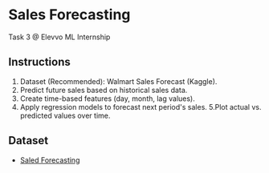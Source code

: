 # Sales Forecasting
Task 3 @ Elevvo ML Internship

## Instructions
1. Dataset (Recommended): Walmart Sales Forecast (Kaggle).
2. Predict future sales based on historical sales data.
3. Create time-based features (day, month, lag values).
4. Apply regression models to forecast next period's sales.
5.Plot actual vs. predicted values over time.

## Dataset
- [Saled Forecasting](https://www.kaggle.com/datasets/aslanahmedov/walmart-sales-forecast)
